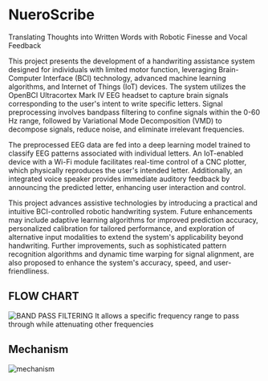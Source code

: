 # NueroScribe
Translating Thoughts into Written Words with Robotic Finesse and Vocal Feedback

This project presents the development of a handwriting assistance system designed for individuals with limited motor function, leveraging Brain-Computer Interface (BCI) technology, advanced machine learning algorithms, and Internet of Things (IoT) devices. The system utilizes the OpenBCI Ultracortex Mark IV EEG headset to capture brain signals corresponding to the user's intent to write specific letters. Signal preprocessing involves bandpass filtering to confine signals within the 0-60 Hz range, followed by Variational Mode Decomposition (VMD) to decompose signals, reduce noise, and eliminate irrelevant frequencies.

The preprocessed EEG data are fed into a deep learning model trained to classify EEG patterns associated with individual letters. An IoT-enabled device with a Wi-Fi module facilitates real-time control of a CNC plotter, which physically reproduces the user's intended letter. Additionally, an integrated voice speaker provides immediate auditory feedback by announcing the predicted letter, enhancing user interaction and control.

This project advances assistive technologies by introducing a practical and intuitive BCI-controlled robotic handwriting system. Future enhancements may include adaptive learning algorithms for improved prediction accuracy, personalized calibration for tailored performance, and exploration of alternative input modalities to extend the system's applicability beyond handwriting. Further improvements, such as sophisticated pattern recognition algorithms and dynamic time warping for signal alignment, are also proposed to enhance the system's accuracy, speed, and user-friendliness.


## FLOW CHART
![BAND PASS FILTERING It allows a specific frequency range to pass through while attenuating other frequencies](https://github.com/SaranDharshanSP/NueroScribe/assets/121683877/a488eb9a-e91f-4d52-8bf8-55e5333a320a)


## Mechanism
![mechanism](https://github.com/SaranDharshanSP/NueroScribe/assets/121683877/63bb3bf8-1901-4c7a-8757-3db6d6adcc6d)
